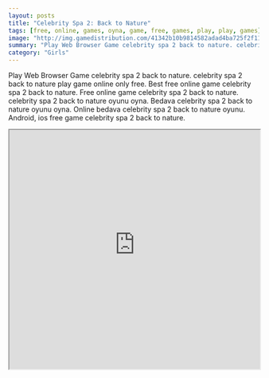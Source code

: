 ```yaml
---
layout: posts
title: "Celebrity Spa 2: Back to Nature"
tags: [free, online, games, oyna, game, free, games, play, play, games]
image: "http://img.gamedistribution.com/41342b10b9814582adad4ba725f2f111.jpg"
summary: "Play Web Browser Game celebrity spa 2 back to nature. celebrity spa 2 back to nature play game online only free. Best free online game celebrity spa 2 back to nature. Free online game celebrity spa 2 back to nature. celebrity spa 2 back to nature oyunu oyna. Bedava celebrity spa 2 back to nature oyunu oyna. Online bedava celebrity spa 2 back to nature oyunu. Android, ios free game celebrity spa 2 back to nature."
category: "Girls"
---
```


Play Web Browser Game celebrity spa 2 back to nature. celebrity spa 2 back to nature play game online only free. Best free online game celebrity spa 2 back to nature. Free online game celebrity spa 2 back to nature. celebrity spa 2 back to nature oyunu oyna. Bedava celebrity spa 2 back to nature oyunu oyna. Online bedava celebrity spa 2 back to nature oyunu. Android, ios free game celebrity spa 2 back to nature.

<iframe width="100%" height="480px;" src="http://flash.gamedistribution.com?game=41342b10b9814582adad4ba725f2f111"></iframe>